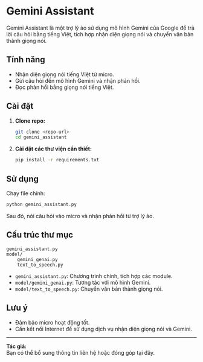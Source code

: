 # Gemini Assistant

Gemini Assistant là một trợ lý ảo sử dụng mô hình Gemini của Google để trả lời câu hỏi bằng tiếng Việt, tích hợp nhận diện giọng nói và chuyển văn bản thành giọng nói.

## Tính năng

- Nhận diện giọng nói tiếng Việt từ micro.
- Gửi câu hỏi đến mô hình Gemini và nhận phản hồi.
- Đọc phản hồi bằng giọng nói tiếng Việt.

## Cài đặt

1. **Clone repo:**
    ```sh
    git clone <repo-url>
    cd gemini_assistant
    ```

2. **Cài đặt các thư viện cần thiết:**
    ```sh
    pip install -r requirements.txt
    ```

## Sử dụng

Chạy file chính:

```sh
python gemini_assistant.py
```

Sau đó, nói câu hỏi vào micro và nhận phản hồi từ trợ lý ảo.

## Cấu trúc thư mục

```
gemini_assistant.py
model/
    gemini_genai.py
    text_to_speech.py
```

- `gemini_assistant.py`: Chương trình chính, tích hợp các module.
- `model/gemini_genai.py`: Tương tác với mô hình Gemini.
- `model/text_to_speech.py`: Chuyển văn bản thành giọng nói.

## Lưu ý

- Đảm bảo micro hoạt động tốt.
- Cần kết nối Internet để sử dụng dịch vụ nhận diện giọng nói và Gemini.

---

**Tác giả:**  
Bạn có thể bổ sung thông tin liên hệ hoặc đóng góp tại đây.
